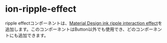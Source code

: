 # ion-ripple-effect

ripple effectコンポーネントは、[Material Design ink ripple interaction effect](https://material.io/develop/web/components/ripples/)を追加します。このコンポーネントはButton以外でも使用でき、どのコンポーネントにも追加できます。

